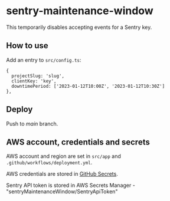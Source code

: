 # sentry-maintenance-window

This temporarily disables accepting events for a Sentry key.

## How to use

Add an entry to `src/config.ts`:

```
{
  projectSlug: 'slug',
  clientKey: 'key',
  downtimePeriod: ['2023-01-12T10:00Z', '2023-01-12T10:30Z']
},
```

## Deploy

Push to *main* branch.

## AWS account, credentials and secrets

AWS account and region are set in `src/app` and `.github/workflows/deployment.yml`.

AWS credentials are stored in [GitHub Secrets](https://github.com/nordcloud/sentry-maintenance-window/settings/secrets/actions).

Sentry API token is stored in AWS Secrets Manager - "sentryMaintenanceWindow/SentryApiToken"
